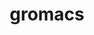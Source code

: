 ---
title: "gromacs"
layout: cache
categories: [package, v0.21.2]
meta: {"versions": ["2022.6", "2023.3"], "compilers": ["gcc@=11.4.0", "gcc@=7.3.1", "gcc@=9.4.0"], "oss": ["amzn2", "ubuntu20.04"], "platforms": ["linux"], "targets": ["aarch64", "neoverse_n1", "neoverse_v1", "ppc64le", "x86_64_v3"], "stacks": ["aws-isc", "aws-isc-aarch64", "e4s", "e4s-neoverse_v1", "e4s-power", "root"], "num_specs": 6, "num_specs_by_stack": {"aws-isc-aarch64": 2, "root": 6, "aws-isc": 1, "e4s-neoverse_v1": 1, "e4s-power": 1, "e4s": 1}}
spec_details: [{"hash": "y3ccxhz3dgfxsqjdbzrjgyq66v7wgyhv", "compiler": "gcc@=7.3.1", "versions": ["2022.6"], "os": "amzn2", "platform": "linux", "target": "aarch64", "variants": ["build_system=cmake", "build_type=Release", "~cp2k", "~cuda", "~cycle_subcounters", "~double", "generator=make", "+hwloc", "~intel_provided_gcc", "~ipo", "~mdrun_only", "+mpi", "~nosuffix", "~opencl", "+openmp", "openmp_max_threads=none", "~relaxed_double_precision", "+shared", "~sycl"], "stacks": ["aws-isc-aarch64", "root"], "size": "-", "tarball": "https://binaries.spack.io/v0.21.2/build_cache/linux-amzn2-aarch64/gcc-7.3.1/gromacs-2022.6/linux-amzn2-aarch64-gcc-7.3.1-gromacs-2022.6-y3ccxhz3dgfxsqjdbzrjgyq66v7wgyhv.spack"}, {"hash": "5tmivnqk2c5wjnpblwr4qk6bsuzquzrs", "compiler": "gcc@=7.3.1", "versions": ["2022.6"], "os": "amzn2", "platform": "linux", "target": "neoverse_n1", "variants": ["build_system=cmake", "build_type=Release", "~cp2k", "~cuda", "~cycle_subcounters", "~double", "generator=make", "+hwloc", "~intel_provided_gcc", "~ipo", "~mdrun_only", "+mpi", "~nosuffix", "~opencl", "+openmp", "openmp_max_threads=none", "~relaxed_double_precision", "+shared", "~sycl"], "stacks": ["aws-isc-aarch64", "root"], "size": "-", "tarball": "https://binaries.spack.io/v0.21.2/build_cache/linux-amzn2-neoverse_n1/gcc-7.3.1/gromacs-2022.6/linux-amzn2-neoverse_n1-gcc-7.3.1-gromacs-2022.6-5tmivnqk2c5wjnpblwr4qk6bsuzquzrs.spack"}, {"hash": "qjgmpxzq2kk7v5p7zsv4djkmaw74lpcr", "compiler": "gcc@=7.3.1", "versions": ["2022.6"], "os": "amzn2", "platform": "linux", "target": "x86_64_v3", "variants": ["build_system=cmake", "build_type=Release", "~cp2k", "~cuda", "~cycle_subcounters", "~double", "generator=make", "+hwloc", "~intel_provided_gcc", "~ipo", "~mdrun_only", "+mpi", "~nosuffix", "~opencl", "+openmp", "openmp_max_threads=none", "~relaxed_double_precision", "+shared", "~sycl"], "stacks": ["aws-isc", "root"], "size": "-", "tarball": "https://binaries.spack.io/v0.21.2/build_cache/linux-amzn2-x86_64_v3/gcc-7.3.1/gromacs-2022.6/linux-amzn2-x86_64_v3-gcc-7.3.1-gromacs-2022.6-qjgmpxzq2kk7v5p7zsv4djkmaw74lpcr.spack"}, {"hash": "5cohhlsoijhcmaefjp6ytji5u4fqi5dc", "compiler": "gcc@=11.4.0", "versions": ["2023.3"], "os": "ubuntu20.04", "platform": "linux", "target": "neoverse_v1", "variants": ["build_system=cmake", "build_type=Release", "+cp2k", "~cuda", "~cycle_subcounters", "~double", "generator=make", "+hwloc", "~intel_provided_gcc", "~ipo", "~mdrun_only", "+mpi", "~nosuffix", "~opencl", "+openmp", "openmp_max_threads=none", "~plumed", "~relaxed_double_precision", "~shared", "+sve", "~sycl"], "stacks": ["e4s-neoverse_v1", "root"], "size": "-", "tarball": "https://binaries.spack.io/v0.21.2/build_cache/linux-ubuntu20.04-neoverse_v1/gcc-11.4.0/gromacs-2023.3/linux-ubuntu20.04-neoverse_v1-gcc-11.4.0-gromacs-2023.3-5cohhlsoijhcmaefjp6ytji5u4fqi5dc.spack"}, {"hash": "uvpaxaqicwad4x6uynwoyoyd2p4kojyh", "compiler": "gcc@=9.4.0", "versions": ["2023.3"], "os": "ubuntu20.04", "platform": "linux", "target": "ppc64le", "variants": ["build_system=cmake", "build_type=Release", "+cp2k", "~cuda", "~cycle_subcounters", "~double", "generator=make", "+hwloc", "~intel_provided_gcc", "~ipo", "~mdrun_only", "+mpi", "~nosuffix", "~opencl", "+openmp", "openmp_max_threads=none", "~plumed", "~relaxed_double_precision", "~shared", "~sycl"], "stacks": ["e4s-power", "root"], "size": "-", "tarball": "https://binaries.spack.io/v0.21.2/build_cache/linux-ubuntu20.04-ppc64le/gcc-9.4.0/gromacs-2023.3/linux-ubuntu20.04-ppc64le-gcc-9.4.0-gromacs-2023.3-uvpaxaqicwad4x6uynwoyoyd2p4kojyh.spack"}, {"hash": "a6afsasaocs5ymj5oruv34ldmwpzuh65", "compiler": "gcc@=11.4.0", "versions": ["2023.3"], "os": "ubuntu20.04", "platform": "linux", "target": "x86_64_v3", "variants": ["build_system=cmake", "build_type=Release", "+cp2k", "~cuda", "~cycle_subcounters", "~double", "generator=make", "+hwloc", "~intel_provided_gcc", "~ipo", "~mdrun_only", "+mpi", "~nosuffix", "~opencl", "+openmp", "openmp_max_threads=none", "~plumed", "~relaxed_double_precision", "~shared", "~sycl"], "stacks": ["root", "e4s"], "size": "-", "tarball": "https://binaries.spack.io/v0.21.2/build_cache/linux-ubuntu20.04-x86_64_v3/gcc-11.4.0/gromacs-2023.3/linux-ubuntu20.04-x86_64_v3-gcc-11.4.0-gromacs-2023.3-a6afsasaocs5ymj5oruv34ldmwpzuh65.spack"}]
---